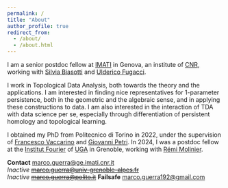 ```yaml
---
permalink: /
title: "About"
author_profile: true
redirect_from: 
  - /about/
  - /about.html
---
```


I am a senior postdoc fellow at [IMATI](https://www.imati.cnr.it/make_home_page.php?language=ENG&view=GEN) in Genova, an institute of [CNR](https://www.cnr.it/en), working with [Silvia Biasotti](https://imati.cnr.it/mypage.php?idk=PG-67) and [Ulderico Fugacci](https://fugacci.github.io/home/).

I work in Topological Data Analysis, both towards the theory and the applications. I am interested in finding nice representatives for 1-parameter persistence, both in the geometric and the algebraic sense, and in applying these constructions to data. I am also interested in the interaction of TDA with data science per se, especially through differentiation of persistent homology and topological learning. 

I obtained my PhD from Politecnico di Torino in 2022, under the supervision of [Francesco Vaccarino](https://scholar.google.com/citations?user=4XfzoZQAAAAJ&hl=en) and [Giovanni Petri](https://lordgrilo.github.io/). In 2024, I was a postdoc fellow at the [Institut Fourier](https://www-fourier.ujf-grenoble.fr/) of [UGA](https://www.univ-grenoble-alpes.fr/) in Grenoble, working with [Rémi Molinier](https://www-fourier.ujf-grenoble.fr/~molinier/).

**Contact** marco.guerra@ge.imati.cnr.it <br>
*Inactive* ~~marco.guerra@univ-grenoble-alpes.fr~~ <br>
*Inactive* ~~marco.guerra@polito.it~~
**Failsafe** marco.guerra192@gmail.com

